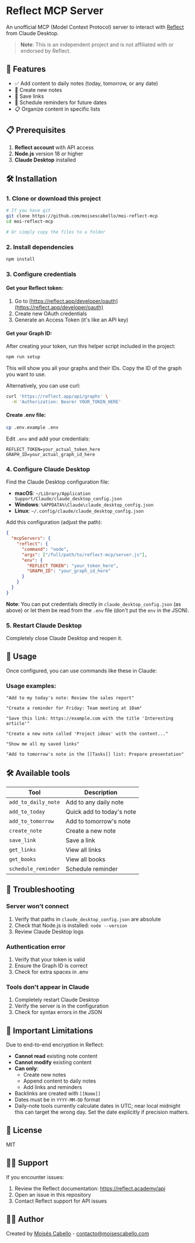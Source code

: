 # Reflect MCP Server

An unofficial MCP (Model Context Protocol) server to interact with [Reflect](https://reflect.app) from Claude Desktop.

> **Note**: This is an independent project and is not affiliated with or endorsed by Reflect.

## 🚀 Features

- ✅ Add content to daily notes (today, tomorrow, or any date)
- 📝 Create new notes
- 🔗 Save links
- 🔔 Schedule reminders for future dates
- 📋 Organize content in specific lists

## 📋 Prerequisites

1. **Reflect account** with API access
2. **Node.js** version 18 or higher
3. **Claude Desktop** installed

## 🛠️ Installation

### 1. Clone or download this project

```bash
# If you have git
git clone https://github.com/moisescabello/moi-reflect-mcp
cd moi-reflect-mcp

# Or simply copy the files to a folder
```

### 2. Install dependencies

```bash
npm install
```

### 3. Configure credentials

#### Get your Reflect token:

1. Go to [https://reflect.app/developer/oauth](https://reflect.app/developer/oauth)
2. Create new OAuth credentials
3. Generate an Access Token (it's like an API key)

#### Get your Graph ID:

After creating your token, run this helper script included in the project:
```bash
npm run setup
```

This will show you all your graphs and their IDs. Copy the ID of the graph you want to use.

Alternatively, you can use curl:
```bash
curl 'https://reflect.app/api/graphs' \
  -H 'Authorization: Bearer YOUR_TOKEN_HERE'
```

#### Create .env file:

```bash
cp .env.example .env
```

Edit `.env` and add your credentials:
```
REFLECT_TOKEN=your_actual_token_here
GRAPH_ID=your_actual_graph_id_here
```

### 4. Configure Claude Desktop

Find the Claude Desktop configuration file:

- **macOS**: `~/Library/Application Support/Claude/claude_desktop_config.json`
- **Windows**: `%APPDATA%\Claude\claude_desktop_config.json`
- **Linux**: `~/.config/claude/claude_desktop_config.json`

Add this configuration (adjust the path):

```json
{
  "mcpServers": {
    "reflect": {
      "command": "node",
      "args": ["/full/path/to/reflect-mcp/server.js"],
      "env": {
        "REFLECT_TOKEN": "your_token_here",
        "GRAPH_ID": "your_graph_id_here"
      }
    }
  }
}
```

**Note**: You can put credentials directly in `claude_desktop_config.json` (as above) or let them be read from the `.env` file (don't put the `env` in the JSON).

### 5. Restart Claude Desktop

Completely close Claude Desktop and reopen it.

## 🎯 Usage

Once configured, you can use commands like these in Claude:

### Usage examples:

```
"Add to my today's note: Review the sales report"

"Create a reminder for Friday: Team meeting at 10am"

"Save this link: https://example.com with the title 'Interesting article'"

"Create a new note called 'Project ideas' with the content..."

"Show me all my saved links"

"Add to tomorrow's note in the [[Tasks]] list: Prepare presentation"
```

## 🛠️ Available tools

| Tool | Description |
|------|-------------|
| `add_to_daily_note` | Add to any daily note |
| `add_to_today` | Quick add to today's note |
| `add_to_tomorrow` | Add to tomorrow's note |
| `create_note` | Create a new note |
| `save_link` | Save a link |
| `get_links` | View all links |
| `get_books` | View all books |
| `schedule_reminder` | Schedule reminder |

## 🐛 Troubleshooting

### Server won't connect

1. Verify that paths in `claude_desktop_config.json` are absolute
2. Check that Node.js is installed: `node --version`
3. Review Claude Desktop logs

### Authentication error

1. Verify that your token is valid
2. Ensure the Graph ID is correct
3. Check for extra spaces in .env

### Tools don't appear in Claude

1. Completely restart Claude Desktop
2. Verify the server is in the configuration
3. Check for syntax errors in the JSON

## 📝 Important Limitations

Due to end-to-end encryption in Reflect:
- **Cannot read** existing note content
- **Cannot modify** existing content
- **Can only**:
  - Create new notes
  - Append content to daily notes
  - Add links and reminders
- Backlinks are created with `[[Name]]`
- Dates must be in `YYYY-MM-DD` format
- Daily-note tools currently calculate dates in UTC; near local midnight this can target the wrong day. Set the date explicitly if precision matters.

## 📄 License

MIT

## 🙋‍♀️ Support

If you encounter issues:
1. Review the Reflect documentation: https://reflect.academy/api
2. Open an issue in this repository
3. Contact Reflect support for API issues

## 👨‍💻 Author

Created by [Moisés Cabello]() - [contacto@moisescabello.com](mailto:contacto@moisescabello.com)
